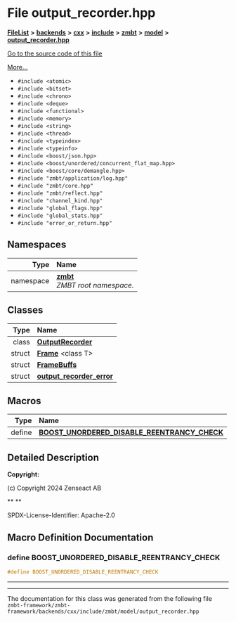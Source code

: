 

# File output\_recorder.hpp



[**FileList**](files.md) **>** [**backends**](dir_e0e3bad64fbfd08934d555b945409197.md) **>** [**cxx**](dir_2a0640ff8f8d193383b3226ce9e70e40.md) **>** [**include**](dir_33cabc3ab2bb40d6ea24a24cae2f30b8.md) **>** [**zmbt**](dir_2115e3e51895e4107b806d6d2319263e.md) **>** [**model**](dir_b97e8e9bc83032fe6d4e26779db64c76.md) **>** [**output\_recorder.hpp**](output__recorder_8hpp.md)

[Go to the source code of this file](output__recorder_8hpp_source.md)

[More...](#detailed-description)

* `#include <atomic>`
* `#include <bitset>`
* `#include <chrono>`
* `#include <deque>`
* `#include <functional>`
* `#include <memory>`
* `#include <string>`
* `#include <thread>`
* `#include <typeindex>`
* `#include <typeinfo>`
* `#include <boost/json.hpp>`
* `#include <boost/unordered/concurrent_flat_map.hpp>`
* `#include <boost/core/demangle.hpp>`
* `#include "zmbt/application/log.hpp"`
* `#include "zmbt/core.hpp"`
* `#include "zmbt/reflect.hpp"`
* `#include "channel_kind.hpp"`
* `#include "global_flags.hpp"`
* `#include "global_stats.hpp"`
* `#include "error_or_return.hpp"`













## Namespaces

| Type | Name |
| ---: | :--- |
| namespace | [**zmbt**](namespacezmbt.md) <br>_ZMBT root namespace._  |


## Classes

| Type | Name |
| ---: | :--- |
| class | [**OutputRecorder**](classzmbt_1_1OutputRecorder.md) <br> |
| struct | [**Frame**](structzmbt_1_1OutputRecorder_1_1Frame.md) &lt;class T&gt;<br> |
| struct | [**FrameBuffs**](structzmbt_1_1OutputRecorder_1_1Registry_1_1FrameBuffs.md) <br> |
| struct | [**output\_recorder\_error**](structzmbt_1_1output__recorder__error.md) <br> |

















































## Macros

| Type | Name |
| ---: | :--- |
| define  | [**BOOST\_UNORDERED\_DISABLE\_REENTRANCY\_CHECK**](output__recorder_8hpp.md#define-boost_unordered_disable_reentrancy_check)  <br> |

## Detailed Description




**Copyright:**

(c) Copyright 2024 Zenseact AB 




**
**

SPDX-License-Identifier: Apache-2.0 





    
## Macro Definition Documentation





### define BOOST\_UNORDERED\_DISABLE\_REENTRANCY\_CHECK 

```C++
#define BOOST_UNORDERED_DISABLE_REENTRANCY_CHECK 
```




<hr>

------------------------------
The documentation for this class was generated from the following file `zmbt-framework/zmbt-framework/backends/cxx/include/zmbt/model/output_recorder.hpp`

